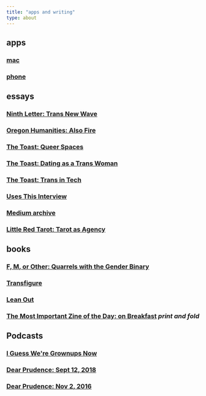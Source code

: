 ```yaml
---
title: "apps and writing"
type: about
---
```


## apps

### [mac](https://brookshelley.com/posts/2024-11-05-macsoftware/)

### [phone](https://brookshelley.com/posts/2024-09-19-2024homescreen/)

## essays

### [Ninth Letter: Trans New Wave](http://www.ninthletter.com/trans-new-wave)

### [Oregon Humanities: Also Fire](http://oregonhumanities.org/rll/beyond-the-margins/also-fire/)

### [The Toast: Queer Spaces](http://the-toast.net/2016/04/18/everyone-but-cis-men-creating-better-safe-spaces-for-lgbt-people/)

### [The Toast: Dating as a Trans Woman](http://the-toast.net/2014/09/08/dating-women-trans-woman-suggestions/)

### [The Toast: Trans in Tech](http://the-toast.net/2014/02/07/trans-tech-industry/)

### [Uses This Interview](https://usesthis.com/interviews/brook.shelley/)

### [Medium archive](https://medium.com/@brookshelley/)

### [Little Red Tarot: Tarot as Agency](http://littleredtarot.com/tarot-as-agency-how-reading-tarot-is-a-radical-break-with-my-past/)

## books

### [F, M, or Other: Quarrels with the Gender Binary](https://knighterrantpress.bigcartel.com/product/f-m-or-other-quarrels-with-the-gender-binary-volume-1)

### [Transfigure](http://transfigureproject.com/brook-shelley/)

### [Lean Out](http://www.orbooks.com/catalog/lean-out/)

### [The Most Important Zine of the Day: on Breakfast](https://www.dropbox.com/s/voh2uoxdcizl86a/BreakfastZine-3.pdf?dl=0) _print and fold_

## Podcasts

### [I Guess We're Grownups Now](https://goodstuff.fm/grownups/)

### [Dear Prudence: Sept 12, 2018](http://www.slate.com/articles/podcasts/dear_prudence/2018/09/dear_prudence_podcast_the_sister_misery_edition.html)

### [Dear Prudence:  Nov 2, 2016](https://slate.com/human-interest/2016/11/dear-prudence-podcast-asian-fetishes-racist-group-texts-and-ambien-zombies.html)
